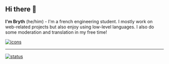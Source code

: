 ## Hi there 👋

**I'm Bryth** (he/him) - I'm a french engineering student. I mostly work on web-related projects but also enjoy using low-level languages. I also do some moderation and translation in my free time!

[![icons](https://github.com/Brythzz/brythzz/assets/62302815/81c68d10-e76d-4d7c-b675-9375ddc7e3b6)](https://skillicons.dev)

---

[![status](https://api.bryth.dev/badges)](https://twitter.com/brythzz)
